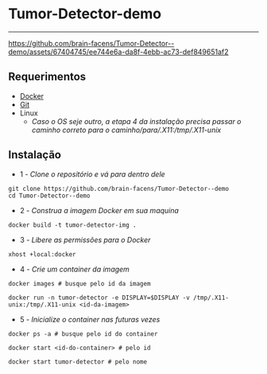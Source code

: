 # Tumor-Detector-demo

---
https://github.com/brain-facens/Tumor-Detector--demo/assets/67404745/ee744e6a-da8f-4ebb-ac73-def849651af2


## Requerimentos
- [Docker](https://www.docker.com)
- [Git](https://git-scm.com)
- Linux
  - *Caso o OS seje outro, a etapa 4 da instalação precisa passar o caminho correto para o caminho/para/.X11:/tmp/.X11-unix*

## Instalação
- 1 - *Clone o repositório e vá para dentro dele*
```
git clone https://github.com/brain-facens/Tumor-Detector--demo
cd Tumor-Detector--demo
```
- 2 - *Construa a imagem Docker em sua maquina*
```
docker build -t tumor-detector-img .
```
- 3 - *Libere as permissões para o Docker*
```
xhost +local:docker
```
- 4 - *Crie um container da imagem*
```
docker images # busque pelo id da imagem
```
```
docker run -n tumor-detector -e DISPLAY=$DISPLAY -v /tmp/.X11-unix:/tmp/.X11-unix <id-da-imagem>
```
- 5 - *Inicialize o container nas futuras vezes*
```
docker ps -a # busque pelo id do container
```
```
docker start <id-do-container> # pelo id
```
```
docker start tumor-detector # pelo nome
```
